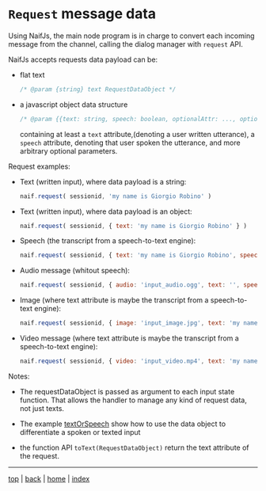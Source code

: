 # `Request` message data 

Using NaifJs, the main node program is in charge to convert each incoming message from the channel, 
calling the dialog manager with `request` API.

NaifJs accepts requests data payload can be:

- flat text 

  ```javascript
  /* @param {string} text RequestDataObject */
  ```

- a javascript object data structure

  ```javascript
  /* @param {{text: string, speech: boolean, optionalAttr: ..., optionalAttr: ...}} RequestDataObject */
  ```

  containing at least a `text` attribute,(denoting a user written utterance), 
  a `speech` attribute, denoting that user spoken the utterance, 
  and more arbitrary optional parameters.

Request examples:

- Text (written input), where data payload is a string:

  ```javascript
  naif.request( sessionid, 'my name is Giorgio Robino' )
  ```

- Text (written input), where data payload is an object:

  ```javascript
  naif.request( sessionid, { text: 'my name is Giorgio Robino' } )
  ```

- Speech (the transcript from a speech-to-text engine):

  ```javascript
  naif.request( sessionid, { text: 'my name is Giorgio Robino', speech: true } )
  ```

- Audio message (whitout speech):

  ```javascript
  naif.request( sessionid, { audio: 'input_audio.ogg', text: '', speech: false } )
  ```

- Image (where text attribute is maybe the transcript from a speech-to-text engine):

  ```javascript
  naif.request( sessionid, { image: 'input_image.jpg', text: 'my name is Giorgio Robino', speech: true } )
  ```

- Video message (where text attribute is maybe the transcript from a speech-to-text engine):

  ```javascript
  naif.request( sessionid, { video: 'input_video.mp4', text: 'my name is Giorgio Robino', speech: true } )
  ```


Notes:

- The requestDataObject is passed as argument to each input state function. 
  That allows the handler to manage any kind of request data, not just texts.

- The example [textOrSpeech](../examples/textOrSpeech) show how to use the data object 
  to differentiate a spoken or texted input 

- the function API `toText(RequestDataObject)` return the text attribute of the request.


---

[top](#) | [back](requestresponse.md) | [home](../README.md) | [index](index.md)
